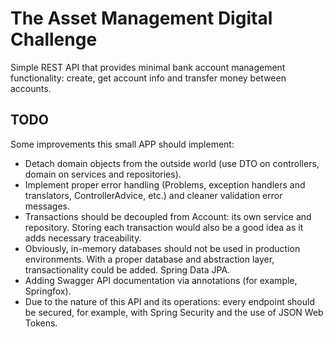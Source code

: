 # The Asset Management Digital Challenge

Simple REST API that provides minimal bank account management functionality: create, get account info and 
transfer money between accounts.

## TODO

Some improvements this small APP should implement:

* Detach domain objects from the outside world (use DTO on controllers, domain on services and repositories).
* Implement proper error handling (Problems, exception handlers and translators, ControllerAdvice, etc.) and
  cleaner validation error messages.
* Transactions should be decoupled from Account: its own service and repository. Storing each transaction
would also be a good idea as it adds necessary traceability.
* Obviously, in-memory databases should not be used in production environments. With a proper database and abstraction
  layer, transactionality could be added. Spring Data JPA.
* Adding Swagger API documentation via annotations (for example, Springfox).
* Due to the nature of this API and its operations: every endpoint should be secured, for example, with 
Spring Security and the use of JSON Web Tokens.